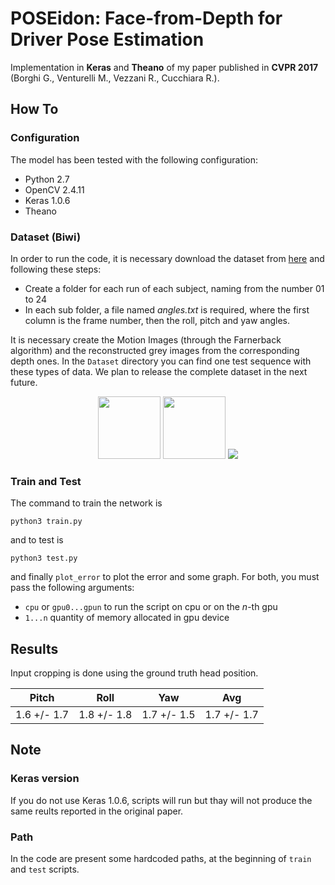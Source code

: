 # POSEidon: Face-from-Depth for Driver Pose Estimation
Implementation in **Keras** and **Theano** of my paper published in **CVPR 2017** (Borghi G., Venturelli M., Vezzani R., Cucchiara R.).

## How To

### Configuration
The model has been tested with the following configuration:
- Python 2.7
- OpenCV 2.4.11
- Keras 1.0.6
- Theano

### Dataset (Biwi)
In order to run the code, it is necessary download the dataset from [here](https://data.vision.ee.ethz.ch/cvl/gfanelli/head_pose/head_forest.html) and following these steps:
- Create a folder for each run of each subject, naming from the number 01 to 24
- In each sub folder, a file named *angles.txt* is required, where the first column is the frame number, then the roll, pitch and yaw angles.

It is necessary create the Motion Images (through the Farnerback algorithm) and the reconstructed grey images from the corresponding depth ones. In the ```Dataset``` directory you can find one test sequence with these types of data. We plan to release the complete dataset in the next future.

<p align="center">
 <img src="https://github.com/gdubrg/POSEidon-Biwi/blob/master/Dataset/face_dataset_large/11/frame_00003_face_depth.png" width="100" />
 <img src="https://github.com/gdubrg/POSEidon-Biwi/blob/master/Dataset/face_dataset_ae/11/frame_00003_face_gray.png" width="100" />
 <img src="https://github.com/gdubrg/POSEidon-Biwi/blob/master/Dataset/face_dataset_OF/11/frame_00004_face_OF.png" />
 </p>

### Train and Test
 The command to train the network is
```
python3 train.py
```
and to test is
```
python3 test.py
```
and finally ```plot_error``` to plot the error and some graph. 
For both, you must pass the following arguments:
- ```cpu``` or ```gpu0...gpun``` to run the script on cpu or on the *n*-th gpu
- ```1...n``` quantity of memory allocated in gpu device 

## Results
Input cropping is done using the ground truth head position.

| Pitch   | Roll               | Yaw              | Avg  |
| :---:        |     :---:         |            :---: | :---:     |
|1.6 +/- 1.7       | 1.8 +/- 1.8        | 1.7 +/- 1.5       |  1.7 +/- 1.7    |
 

## Note

### Keras version
If you do not use Keras 1.0.6, scripts will run but thay will not produce the same reults reported in the original paper.

### Path
In the code are present some hardcoded paths, at the beginning of ```train``` and ```test``` scripts.

